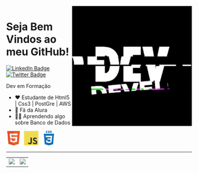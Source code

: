 <img src = "giphy_2.gif" width = "325px" align = "right">

# Seja Bem Vindos ao meu GitHub!

  <div id="badges">
  <a href = "https://www.linkedin.com/in/marcos-moreira-b75a7538">
    <img src="https://img.shields.io/badge/LinkedIn-blue?style=for-the-badge&logo=linkedin&logoColor=white" alt="LinkedIn Badge"/>
  </a>
  
  <a href = "https://twitter.com/Marcosgms23">
  <img src="https://img.shields.io/badge/Twitter-blue?style=for-the-badge&logo=twitter&logoColor=white" alt="Twitter Badge"/>
  </a>
</div>

Dev em Formação
- ❤ Estudante de Html5 | Css3 | PostGre | AWS
- 💙 Fã da Alura
- 👩‍💻 Aprendendo algo sobre Banco de Dados

<div>
   <img src="https://github.com/devicons/devicon/blob/master/icons/html5/html5-original.svg" title="HTML5" alt="HTML" width="40" height="40"/>&nbsp;
  <img src="https://github.com/devicons/devicon/blob/master/icons/javascript/javascript-original.svg" title="JavaScript" alt="JavaScript" width="40" height="40"/>&nbsp;
  <img src="https://github.com/devicons/devicon/blob/master/icons/css3/css3-plain-wordmark.svg" title="CSS3" alt="CSS3" width="40" height="40"/>&nbsp;
</div>

---

<table style = "border: 0px solid;">
<tr>
  
<td>
<img src="https://github-readme-stats.vercel.app/api/top-langs/?username=marcosfzx&show_icons=true&theme=bear&count_private=true"/>
</td>
  
 <td> 
<img src="https://github-readme-stats.vercel.app/api?username=marcosfzx&show_icons=true&show_icons=true&theme=bear&count_private=true" />
 </td>
  
  </tr>
</table>
